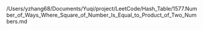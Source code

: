 /Users/yzhang68/Documents/Yuqi/project/LeetCode/Hash_Table/1577.Number_of_Ways_Where_Square_of_Number_Is_Equal_to_Product_of_Two_Numbers.md
